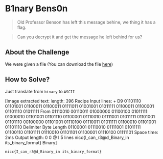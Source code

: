 # B1nary Bens0n
> Old Professor Benson has left this message behine, we thing it has a flag.

> Can you decrypt it and get the message he left behind for us?

## About the Challenge
We were given a file (You can download the file [here](Message.txt))

## How to Solve?
Just translate from `binary` to `ASCII`


[Image extracted text: length:
396
Recipe
Input
lines:
+
D9
01101110 01101001 01100011 01100011
01111011
01001001
01011111
01100011 01100001 01101110
01011111
From
01110010 00110011 01000000 01100100 01011111 01000010 01101001 01101110 01100001 01110010 01111001
01011111
01101001
01101110 00100000 01101001
01110100 01110011
01011111
01100010 01101001
01101110
Delimiter
Byte Length
01100001 01110010 01111001 01011111 01100110 01101111 01110010 01101101 01100001 01110100 01111101
Space
time:
2ms
Output
length:
0 0 @ I
5
lines
nicc{I_can_r3@d_Binary_in its_binary_format}
Binary]


```
nicc{I_can_r3@d_Binary_in its_binary_format}
```